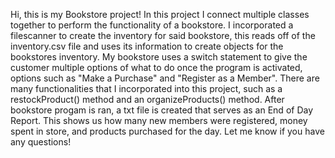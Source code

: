 Hi, this is my Bookstore project! In this project I connect multiple classes together to perform the functionality of a bookstore. I incorporated a filescanner to create the inventory for said bookstore,
this reads off of the inventory.csv file and uses its information to create objects for the bookstores inventory. My bookstore uses a switch statement to give the customer multiple options of what to 
do once the program is activated, options such as "Make a Purchase" and "Register as a Member". There are many functionalities that I incorporated into this project, such as a restockProduct() method and an 
organizeProducts() method. After bookstore progam is ran, a txt file is created that serves as an End of Day Report. This shows us how many new members were registered, money spent in store, and products 
purchased for the day. Let me know if you have any questions!
